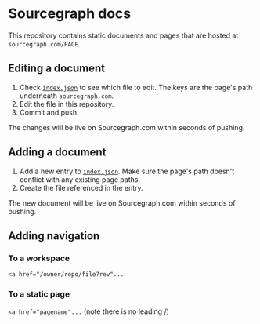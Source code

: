 # Sourcegraph docs

This repository contains static documents and pages that are hosted at `sourcegraph.com/PAGE`.

## Editing a document

1. Check [`index.json`](./index.json) to see which file to edit. The keys are the page's path underneath `sourcegraph.com`.
2. Edit the file in this repository.
3. Commit and push.

The changes will be live on Sourcegraph.com within seconds of pushing.

## Adding a document

1. Add a new entry to [`index.json`](./index.json). Make sure the page's path doesn't conflict with any existing page paths.
2. Create the file referenced in the entry.

The new document will be live on Sourcegraph.com within seconds of pushing.

## Adding navigation

### To a workspace
`<a href="/owner/repo/file?rev"...`

### To a static page
`<a href="pagename"...` (note there is no leading /)
